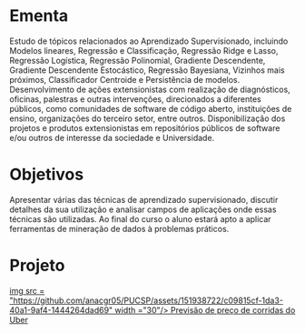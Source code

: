 # Ementa

Estudo de tópicos relacionados ao Aprendizado Supervisionado, incluindo Modelos lineares, Regressão e Classificação, Regressão Ridge e Lasso, Regressão 
Logística, Regressão Polinomial, Gradiente Descendente, Gradiente Descendente Estocástico, Regressão Bayesiana, Vizinhos mais próximos, Classificador 
Centroide e Persistência de modelos. Desenvolvimento de ações extensionistas com realização de diagnósticos, oficinas, palestras e outras intervenções, 
direcionados a diferentes públicos, como comunidades de software de código aberto, instituições de ensino, organizações do terceiro setor, entre outros. 
Disponibilização dos projetos e produtos extensionistas em repositórios públicos de software e/ou outros de interesse da sociedade e Universidade.

# Objetivos 

Apresentar várias das técnicas de aprendizado supervisionado, discutir detalhes da sua utilização e analisar campos de aplicações onde essas técnicas são 
utilizadas. Ao final do curso o aluno estará apto a aplicar ferramentas de mineração de dados à problemas práticos.

# Projeto
<a href=" ">
  img src = "https://github.com/anacgr05/PUCSP/assets/151938722/c09815cf-1da3-40a1-9af4-1444264dad69" width ="30"/> Previsão de preço de corridas do Uber
</a>


